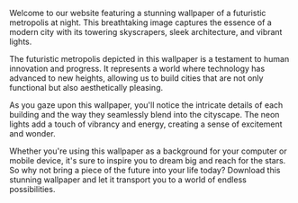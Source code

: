 <!--
Write me content for website with wallpaper "A futuristic metropolis at night"
-->

<!--font:"Open Sans"-->

Welcome to our website featuring a stunning wallpaper of a futuristic metropolis at night. This breathtaking image captures the essence of a modern city with its towering skyscrapers, sleek architecture, and vibrant lights.

The futuristic metropolis depicted in this wallpaper is a testament to human innovation and progress. It represents a world where technology has advanced to new heights, allowing us to build cities that are not only functional but also aesthetically pleasing.

As you gaze upon this wallpaper, you'll notice the intricate details of each building and the way they seamlessly blend into the cityscape. The neon lights add a touch of vibrancy and energy, creating a sense of excitement and wonder.

Whether you're using this wallpaper as a background for your computer or mobile device, it's sure to inspire you to dream big and reach for the stars. So why not bring a piece of the future into your life today? Download this stunning wallpaper and let it transport you to a world of endless possibilities.
